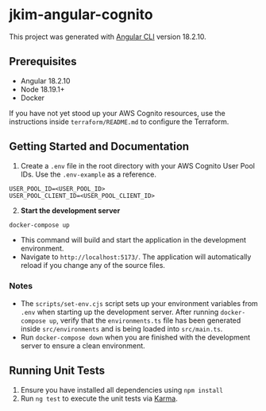 # jkim-angular-cognito

This project was generated with [Angular CLI](https://github.com/angular/angular-cli) version 18.2.10.

## Prerequisites

- Angular 18.2.10
- Node 18.19.1+
- Docker

If you have not yet stood up your AWS Cognito resources, use the instructions inside `terraform/README.md` to configure the Terraform.

## Getting Started and Documentation

1. Create a `.env` file in the root directory with your AWS Cognito User Pool IDs. Use the `.env-example` as a reference.

```
USER_POOL_ID=<USER_POOL_ID>
USER_POOL_CLIENT_ID=<USER_POOL_CLIENT_ID>
```

2. **Start the development server**

```sh
docker-compose up
```

- This command will build and start the application in the development environment.
- Navigate to `http://localhost:5173/`. The application will automatically reload if you change any of the source files.

### Notes

- The `scripts/set-env.cjs` script sets up your environment variables from `.env` when starting up the development server. After running `docker-compose up`, verify that the `environments.ts` file has been generated inside `src/environments` and is being loaded into `src/main.ts`.
- Run `docker-compose down` when you are finished with the development server to ensure a clean environment.

## Running Unit Tests

1. Ensure you have installed all dependencies using `npm install`
2. Run `ng test` to execute the unit tests via [Karma](https://karma-runner.github.io).
